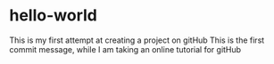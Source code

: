 # hello-world
This is my first attempt at creating a project on gitHub
This is the first commit message, while I am taking an online tutorial for gitHub
